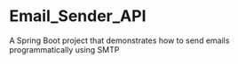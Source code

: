 ﻿# Email_Sender_API
A Spring Boot project that demonstrates how to send emails programmatically using SMTP


